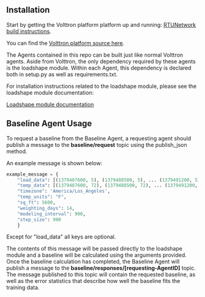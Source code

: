 ## Installation

Start by getting the Volttron platform platform up and running: [RTUNetwork build 
instructions](https://svn.pnl.gov/RTUNetwork/wiki/BuildingTheProject).

You can find the [Volttron platform source here](https://bitbucket.org/berkeleylab/rtunetwork/overview).

The Agents contained in this repo can be built just like normal Volttron agents. Aside from Volttron, the only dependency required by these agents is the loadshape module. Within each Agent, this dependency is declared both in setup.py as well as requirements.txt.

For installation instructions related to the loadshape module, please see the loadshape module documentation:

[Loadshape module documentation](https://bitbucket.org/berkeleylab/eetd-loadshape)

## Baseline Agent Usage
To request a baseline from the Baseline Agent, a requesting agent should publish a message to the **baseline/request** topic using the publish_json method.

An example message is shown below:
```python
example_message = {
    "load_data": [(1379487600, 5), (1379488500, 5), ... (1379491200, 5)],
    "temp_data": [(1379487600, 72), (1379488500, 72), ... (1379491200, 72)],
    "timezone": 'America/Los_Angeles',
    "temp_units": "F",
    "sq_ft": 5600,
    "weighting_days": 14,
    "modeling_interval": 900,
    "step_size": 900
    }
```

Except for "load_data" all keys are optional.

The contents of this message will be passed directly to the loadshape module and a baseline will be calculated using the arguments provided. Once the baseline calculation has completed, the Baseline Agent will publish a message to the **baseline/responses/[requesting-AgentID]** topic. The message published to this topic will contain the requested baseline, as well as the error statistics that describe how well the baseline fits the training data.
